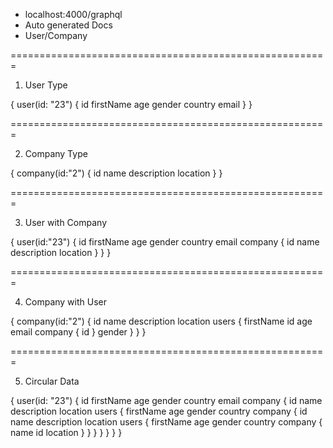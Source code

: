 - localhost:4000/graphql
- Auto generated Docs 
- User/Company

=======================================================

1. User Type 

{
  user(id: "23") {
    id
    firstName
    age
    gender
    country
    email
  }
}

=======================================================

2. Company Type

{
  company(id:"2") {
    id
    name
    description
    location
  }
}

=======================================================

3. User with Company 

{
  user(id:"23") {
    id
    firstName
    age
    gender
    country
    email
    company {
      id
      name
      description
      location
    }
  }
}

=======================================================

4. Company with User

{
  company(id:"2") {
    id
    name
    description
    location
    users {
      firstName
      id
      age
      email
      company {
        id
      }
      gender
    }
  }
}

=======================================================

5. Circular Data

{
  user(id: "23") {
    id
    firstName
    age
    gender
    country
    email
    company {
      id
      name
      description
      location
      users {
        firstName
        age
        gender
        country
        company {
          id
          name
          description
          location
          users {
            firstName
            age
            gender
            country
            company {
              name
              id
              location
            }
          }
        }
      }
    }
  }
}
